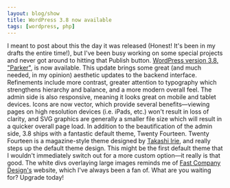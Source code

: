 ```yaml
---
layout: blog/show
title: WordPress 3.8 now available
tags: [wordpress, php]
---
```


I meant to post about this the day it was released (Honest! It's been in my drafts the entire time!), but I've been busy working on some special projects and never got around to hitting that Publish button. [WordPress version 3.8, "Parker"](http://wordpress.org/news/2013/12/parker/ "WordPress version 3.8 | Parker"), is now available. This update brings some great (and much needed, in my opinion) aesthetic updates to the backend interface. Refinements include more contrast, greater attention to typography which strengthens hierarchy and balance, and a more modern overall feel. The admin side is also responsive, meaning it looks great on mobile and tablet devices. Icons are now vector, which provide several benefits—viewing pages on high resolution devices (i.e. iPads, etc.) won't result in loss of clarity, and SVG graphics are generally a smaller file size which will result in a quicker overall page load. In addition to the beautification of the admin side, 3.8 ships with a fantastic default theme, Twenty Fourteen. Twenty Fourteen is a magazine-style theme designed by [Takashi Irie](http://takashiirie.com/), and really steps up the default theme design. This might be the first default theme that I wouldn't immediately switch out for a more custom option—it really is that good. The white divs overlaying large images reminds me of [Fast Company Design's](http://www.fastcodesign.com/ "Fast Co. Design") website, which I've always been a fan of. What are you waiting for? Upgrade today!

